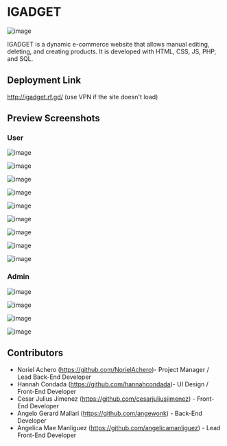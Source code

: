 # IGADGET

![image](https://github.com/AngelicaManliguez/Dynamic_E-Commerce/assets/142378544/652c4680-4ee5-4fea-a7fd-a1d6ff523cb8)


IGADGET is a dynamic e-commerce website that allows manual editing, deleting, and creating products. It is developed with HTML, CSS, JS, PHP, and SQL. 

## Deployment Link

http://igadget.rf.gd/ (use VPN if the site doesn't load)

## Preview Screenshots

### User 

![image](https://github.com/AngelicaManliguez/Dynamic_E-Commerce/assets/142378544/ebeed020-c15a-455a-b55a-1e9d78af1757)

![image](https://github.com/AngelicaManliguez/Dynamic_E-Commerce/assets/142378544/cd5090ac-bb26-49df-8393-1a306ce5a949)

![image](https://github.com/AngelicaManliguez/Dynamic_E-Commerce/assets/142378544/362146f5-2e0f-4508-941d-e89abda7bfe2)

![image](https://github.com/AngelicaManliguez/Dynamic_E-Commerce/assets/142378544/7d7bc77c-4487-4a7d-94ba-a9a8b2eb43bd)

![image](https://github.com/AngelicaManliguez/Dynamic_E-Commerce/assets/142378544/5292a731-6065-4948-8509-5740ed391599)

![image](https://github.com/AngelicaManliguez/Dynamic_E-Commerce/assets/142378544/a6a3d1e2-7719-4321-9241-d7ae5b8a615c)

![image](https://github.com/AngelicaManliguez/Dynamic_E-Commerce/assets/142378544/a3652447-c78c-4e23-b103-3b857436777b)

![image](https://github.com/AngelicaManliguez/Dynamic_E-Commerce/assets/142378544/9ac76bd1-2c2c-43df-b99e-5fdf51c58cc2)

![image](https://github.com/AngelicaManliguez/Dynamic_E-Commerce/assets/142378544/0bfb03fe-92a5-4bbd-9ebd-f29a552dc552)

### Admin

![image](https://github.com/AngelicaManliguez/Dynamic_E-Commerce/assets/142378544/d2b752fb-35ab-43b3-bd41-8e528ce546d1)

![image](https://github.com/AngelicaManliguez/Dynamic_E-Commerce/assets/142378544/1f6b36df-33c2-4b7c-8f02-539a0ecaef62)

![image](https://github.com/AngelicaManliguez/Dynamic_E-Commerce/assets/142378544/33f872f3-ba18-44e0-85f0-1ee29fc1c5f0)

![image](https://github.com/AngelicaManliguez/Dynamic_E-Commerce/assets/142378544/68776b65-f708-4470-9cce-d4ff287f80fb)


## Contributors

- Noriel Achero (https://github.com/NorielAchero)- Project Manager / Lead Back-End Developer <br>
- Hannah Condada (https://github.com/hannahcondada)- UI Design / Front-End Developer <br>
- Cesar Julius Jimenez (https://github.com/cesarjuliusjimenez) - Front-End Developer <br>
- Angelo Gerard Mallari (https://github.com/angewonk) - Back-End Developer <br>
- Angelica Mae Manliguez (https://github.com/angelicamanliguez) - Lead Front-End Developer <br>




